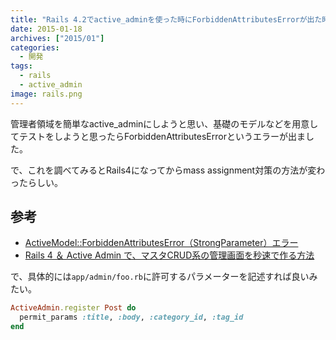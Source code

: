 ```yaml
---
title: "Rails 4.2でactive_adminを使った時にForbiddenAttributesErrorが出た時のメモ"
date: 2015-01-18
archives: ["2015/01"]
categories:
  - 開発
tags:
  - rails
  - active_admin
image: rails.png
---
```

管理者領域を簡単なactive_adminにしようと思い、基礎のモデルなどを用意してテストをしようと思ったらForbiddenAttributesErrorというエラーが出ました。

<!--more-->

で、これを調べてみるとRails4になってからmass assignment対策の方法が変わったらしい。

## 参考

* [ActiveModel::ForbiddenAttributesError（StrongParameter）エラー
](//nitetsu4.blog.fc2.com/blog-entry-5.html)
* [Rails 4 ＆ Active Admin で、マスタCRUD系の管理画面を秒速で作る方法
](//qiita.com/hkusu/items/3b0fb7f94a254e2ed6fd)

で、具体的には`app/admin/foo.rb`に許可するパラメーターを記述すれば良いみたい。

```ruby
ActiveAdmin.register Post do
  permit_params :title, :body, :category_id, :tag_id
end
```
